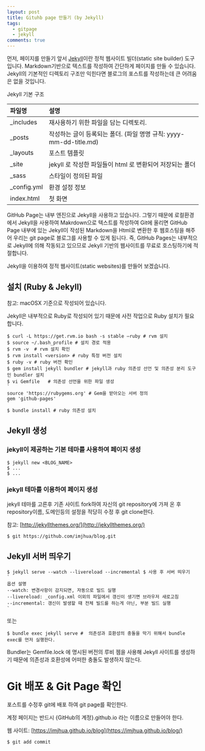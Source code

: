 ```yaml
---
layout: post
title: Gituhb page 만들기 (by Jekyll)
tags:
  - gitpage
  - jekyll
comments: true
---
```


먼저, 페이지를 만들기 앞서 [Jekyll](https://jekyllrb.com/)이란 정적 웹사이트 빌더(static site builder) 도구입니다. Markdown기반으로 텍스트를 작성하여 간단하게 페이지를 만들 수 있습니다. Jekyll의 기본적인 디렉토리 구조만 익힌다면 블로그의 포스트를 작성하는데 큰 어려움은 없을 것입니다.

Jekyll 기본 구조

| 파일명 | 설명  |
|:-----|:-----|
| _includes   | 재사용하기 위한 파일을 담는 디렉토리. | 
| _posts 	    | 작성하는 글이 등록되는 폴더. (파일 명명 규칙: yyyy-mm-dd-title.md) |
| _layouts    | 포스트 템플릿 |
| _site       | jekyll 로 작성한 파일들이 html 로 변환되어 저장되는 폴더 |
| _sass	      | 스타일이 정의된 파일 |
| _config.yml | 환경 설정 정보 |
| index.html  | 첫 화면 |


GitHub Page는 내부 엔진으로 Jekyll을 사용하고 있습니다. 그렇기 때문에 로컬환경에서 Jekyll을 사용하여 Makrdown으로 텍스트를 작성하여 Git에 올리면 GitHub Page 내부에 있는 Jekyll이 작성된 Markdown을 Html로 변환한 후 웹호스팅을 해주어 우리는 git page로 블로그를 사용할 수 있게 됩니다. 즉, GitHub Pages는 내부적으로 Jekyll에 의해 작동되고 있으므로 Jekyll 기반의 웹사이트를 무료로 호스팅하기에 적절합니다.

Jekyll을 이용하여 정적 웹사이트(static websites)를 만들어 보겠습니다.


## 설치 (Ruby & Jekyll)

참고: macOSX 기준으로 작성되어 있습니다.

Jekyll은 내부적으로 Ruby로 작성되어 있기 때문에 사전 작업으로 Ruby 설치가 필요합니다. 


```
$ curl -L https://get.rvm.io bash -s stable –ruby # rvm 설치 
$ source ~/.bash_profile # 설치 경로 적용 
$ rvm -v  # rvm 설치 확인 
$ rvm install <version> # ruby 특정 버전 설치 
$ ruby -v # ruby 버전 확인
$ gem install jekyll bundler # jekyll과 ruby 의존성 선언 및 의존성 분리 도구인 bundler 설치 
$ vi Gemfile   # 의존성 선언을 위한 파일 생성
`
source 'https://rubygems.org' # Gem을 받아오는 서버 정의
gem 'github-pages'
`
$ bundle install # ruby 의존성 설치 
```

## Jekyll 생성

### jekyll이 제공하는 기본 테마를 사용하여 페이지 생성

```
$ jekyll new <BLOG_NAME>
$ ...
$ ...
```

### jekyll 테마를 이용하여 페이지 생성

jekyll 테마를 고른후 기존 사이트 fork하여 자신의 git repository에 가져 온 후 repository이름, 도메인등의 설정을 적당히 수정 후 git clone한다.

참고: [http://jekyllthemes.org/](http://jekyllthemes.org/)

```
$ git https://github.com/imjhua/blog.git
```

## Jekyll 서버 띄우기

```
$ jekyll serve --watch --livereload --incremental $ 사용 후 서버 띄우기 
`
옵션 설명
--watch: 변경사항이 감지되면, 자동으로 빌드 실행
--livereload: _config.xml 이외의 파일에서 갱신이 생기면 브라우저 새로고침
--incremental: 갱신이 발생할 때 전체 빌드를 하는게 아닌, 부분 빌드 실행
`
```
또는
``` 
$ bundle exec jekyll serve #  의존성과 호환성의 충돌을 막기 위해서 bundle exec를 먼저 실행한다.
```
Bundler는 Gemfile.lock 에 명시된 버전의 루비 젬을 사용해 Jekyll 사이트를 생성하기 때문에 의존성과 호환성에 어떠한 충돌도 발생하지 않는다.


# Git 배포 & Git Page 확인

포스트를 수정후 git에 배포 하여 git page를 확인한다.

계정 페이지는 반드시 {GitHub의 계정}.github.io 라는 이름으로 만들어야 한다.

웹 사이트: [https://imjhua.github.io/blog](https://imjhua.github.io/blog/)
```
$ git add commit
```
